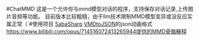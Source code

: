 #ChatMMD
这是一个允许你与mmd模型对话的程序，支持保存对话记录,上传图片音频等功能。
目前版本比较粗糙，由于llm技术限制MMD模型变异或没反应实属正常（
#使用项目
[SabaSharp](https://github.com/qian-o/SabaSharp)
[VMDtoJSON](https://github.com/MaSiRoProjectOSS/VMDtoJSON)的json动画格式
https://www.bilibili.com/opus/714516072413265944提供的MMD骨骼解释
